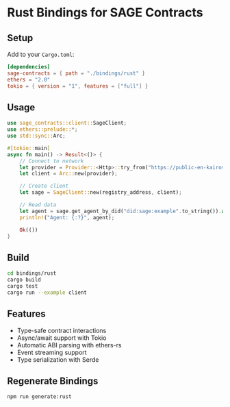 # Rust Bindings for SAGE Contracts

## Setup

Add to your `Cargo.toml`:

```toml
[dependencies]
sage-contracts = { path = "./bindings/rust" }
ethers = "2.0"
tokio = { version = "1", features = ["full"] }
```

## Usage

```rust
use sage_contracts::client::SageClient;
use ethers::prelude::*;
use std::sync::Arc;

#[tokio::main]
async fn main() -> Result<()> {
    // Connect to network
    let provider = Provider::<Http>::try_from("https://public-en-kairos.node.kaia.io")?;
    let client = Arc::new(provider);

    // Create client
    let sage = SageClient::new(registry_address, client);

    // Read data
    let agent = sage.get_agent_by_did("did:sage:example".to_string()).await?;
    println!("Agent: {:?}", agent);

    Ok(())
}
```

## Build

```bash
cd bindings/rust
cargo build
cargo test
cargo run --example client
```

## Features

- Type-safe contract interactions
- Async/await support with Tokio
- Automatic ABI parsing with ethers-rs
- Event streaming support
- Type serialization with Serde

## Regenerate Bindings

```bash
npm run generate:rust
```
